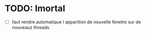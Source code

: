 # TODO: Imortal

 * [ ] faut rendre automatique l apparition de nouvelle fenetre sur de nouveauz threads.